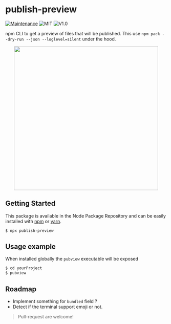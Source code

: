 # publish-preview
[![Maintenance](https://img.shields.io/badge/Maintained%3F-yes-green.svg)](https://github.com/fraxken/publish-preview/commit-activity)
![MIT](https://img.shields.io/github/license/mashape/apistatus.svg)
![V1.0](https://img.shields.io/badge/version-1.1.2-blue.svg)

npm CLI to get a preview of files that will be published. This use `npm pack --dry-run --json --loglevel=silent` under the hood.

<p align="center">
    <img src="https://cdn.discordapp.com/attachments/359783689040953354/525257645330792448/unknown.png" height="450">
</p>

## Getting Started

This package is available in the Node Package Repository and can be easily installed with [npm](https://docs.npmjs.com/getting-started/what-is-npm) or [yarn](https://yarnpkg.com).

```bash
$ npx publish-preview
```

## Usage example

When installed globally the `pubview` executable will be exposed

```bash
$ cd yourProject
$ pubview
```

## Roadmap
- Implement something for `bundled` field ?
- Detect if the terminal support emoji or not.

> Pull-request are welcome!
